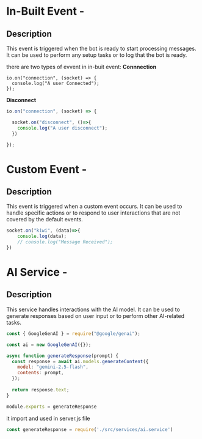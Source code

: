 # In-Built Event -
## Description
This event is triggered when the bot is ready to start processing messages. It can be used to perform any setup tasks or to log that the bot is ready.

there are two types of evvent in in-buit event:
**Connnection** 
```
io.on("connection", (socket) => {
  console.log("A user Connected");
});
```

**Disconnect**
```javascript
io.on("connection", (socket) => {

  socket.on("disconnect", ()=>{
    console.log("A user disconnect");  
  })

});
```


# Custom Event -
## Description
This event is triggered when a custom event occurs. It can be used to handle specific actions or to respond to user interactions that are not covered by the default events.

```javascript
socket.on("kiwi", (data)=>{
    console.log(data);
    // console.log("Message Received");
})
```

# AI Service -
## Description
This service handles interactions with the AI model. It can be used to generate responses based on user input or to perform other AI-related tasks.

```javascript
const { GoogleGenAI } = require("@google/genai");

const ai = new GoogleGenAI({});

async function generateResponse(prompt) {
  const response = await ai.models.generateContent({
    model: "gemini-2.5-flash",
    contents: prompt,
  });
  
  return response.text;
}

module.exports = generateResponse
```
it import and used in server.js file

```javascript
const generateResponse = require('./src/services/ai.service')
```